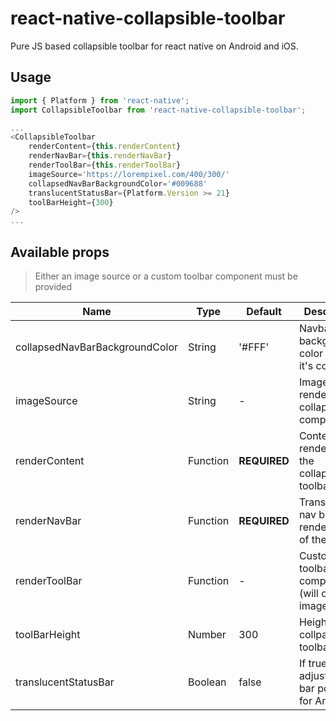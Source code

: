 # react-native-collapsible-toolbar
Pure JS based collapsible toolbar for react native on Android and iOS.

## Usage
```javascript
import { Platform } from 'react-native';
import CollapsibleToolbar from 'react-native-collapsible-toolbar';

...
<CollapsibleToolbar
    renderContent={this.renderContent}
    renderNavBar={this.renderNavBar}
    renderToolBar={this.renderToolBar}
    imageSource='https://lorempixel.com/400/300/'
    collapsedNavBarBackgroundColor='#009688'
    translucentStatusBar={Platform.Version >= 21}
    toolBarHeight={300}
/>
...
```

## Available props
> Either an image source or a custom toolbar component must be provided

| Name | Type | Default | Description |
| --- | --- | --- | --- |
| collapsedNavBarBackgroundColor | String | '#FFF' | Navbar background color when it's collapsed |
| imageSource | String | - | Image to render as collapsible component |
| renderContent | Function | **REQUIRED** | Content to render below the collapsible toolbar |
| renderNavBar | Function | **REQUIRED** | Transparent nav bar to render on top of the toolbar |
| renderToolBar | Function | - | Custom toolbar component (will override imageSource) |
| toolBarHeight | Number | 300 | Height of the collpasible toolbar |
| translucentStatusBar | Boolean | false | If true, will adjust the nav bar position for Android |
